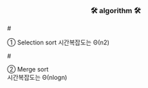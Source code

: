 # <h3 align="center"><b>🛠  algorithm  🛠</b></h3>

#<p> ① Selection sort
시간복잡도는  Θ(n2)</p>

#<p> ② Merge sort      
시간복잡도는  Θ(nlogn) </p>
